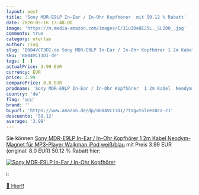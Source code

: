 ```yaml
---
layout: post
title: 'Sony MDR-E9LP In-Ear / In-Ohr Kopfhörer  mit 50.12 % Rabatt'
date: 2020-05-16 13:48:00
image: 'https://m.media-amazon.com/images/I/31uIDeQE25L._SL200_.jpg'
comments: true
category: ofertas
author: ring
slug: 'B004VCT3DI-de Sony MDR-E9LP In-Ear / In-Ohr Kopfhörer 1 2m Kabel Neodym-...'
sku: 'B004VCT3DI-de'
tags: [  ]
actualPrice: 3.99 EUR
currency: EUR
price: 3.99
comparePrice: 8.0 EUR
prodname: 'Sony MDR-E9LP In-Ear / In-Ohr Kopfhörer  1 2m Kabel  Neodym-Magnet  für MP3-Player  Walkman  iPod  weiß/blau'
country: 'de'
flag: '🇩🇪'
brand: ''
buyurl: 'https://www.amazon.de/dp/B004VCT3DI/?tag=tolees0ca-21'
descuento: '50.12'
average: '3.99'
---
```


Sie können [Sony MDR-E9LP In-Ear / In-Ohr Kopfhörer  1 2m Kabel  Neodym-Magnet  für MP3-Player  Walkman  iPod  weiß/blau](https://www.amazon.de/dp/B004VCT3DI/?tag=tolees0ca-21) mit Preis 3.99 EUR (original: 8.0 EUR) 50.12 % Rabatt hier:

[![Sony MDR-E9LP In-Ear / In-Ohr Kopfhörer ](https://m.media-amazon.com/images/I/31uIDeQE25L._SL200_.jpg)](https://www.amazon.de/dp/B004VCT3DI/?tag=tolees0ca-21)

ℹ️:


[🛒 Hier!!](https://www.amazon.de/dp/B004VCT3DI/?tag=tolees0ca-21)
